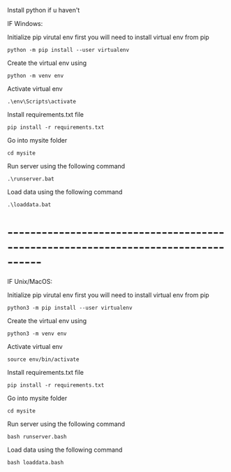 Install python if u haven't

IF Windows:

Initialize pip virutal env first you will need to install virtual env from pip

```
python -m pip install --user virtualenv
```

Create the virtual env using

```
python -m venv env
```

Activate virtual env

```
.\env\Scripts\activate
```

Install requirements.txt file

```
pip install -r requirements.txt
```
Go into mysite folder
```
cd mysite
```
Run server using the following command

```
.\runserver.bat
```

Load data using the following command

```
.\loaddata.bat
```
# ----------------------------------------------------------------------------------
IF Unix/MacOS:

Initialize pip virutal env first you will need to install virtual env from pip

```
python3 -m pip install --user virtualenv
```

Create the virtual env using

```
python3 -m venv env
```

Activate virtual env

```
source env/bin/activate
```

Install requirements.txt file

```
pip install -r requirements.txt
```
Go into mysite folder
```
cd mysite
```

Run server using the following command

```
bash runserver.bash
```

Load data using the following command

```
bash loaddata.bash
```
